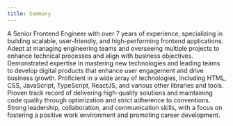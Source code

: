 ```yaml
---
title: Summary
---
```

A Senior Frontend Engineer with over 7 years of experience, specializing in building scalable, user-friendly, and high-performing frontend applications. Adept at managing engineering teams and overseeing multiple projects to enhance technical processes and align with business objectives. Demonstrated expertise in mastering new technologies and leading teams to develop digital products that enhance user engagement and drive business growth. Proficient in a wide array of technologies, including HTML, CSS, JavaScript, TypeScript, ReactJS, and various other libraries and tools. Proven track record of delivering high-quality solutions and maintaining code quality through optimization and strict adherence to conventions. Strong leadership, collaboration, and communication skills, with a focus on fostering a positive work environment and promoting career development.
